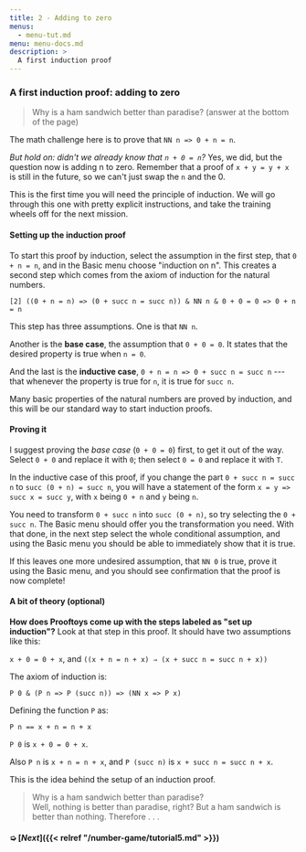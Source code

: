 ```yaml
---
title: 2 - Adding to zero
menus:
  - menu-tut.md
menu: menu-docs.md
description: >
  A first induction proof
---
```


### A first induction proof: adding to zero

> Why is a ham sandwich better than paradise?  (answer at the
> bottom of the page)

The math challenge here is to prove that `NN n => 0 + n = n`.

*But hold on: didn't we already know that `n + 0 = n`?* Yes,
we did, but the question now is adding n to zero.  Remember that a
proof of `x + y = y + x` is still in the future, so we can't just swap
the `n` and the 0.

This is the first time you will need the principle of induction.  We
will go through this one with pretty explicit instructions, and take
the training wheels off for the next mission.

<div class=proof-editor data-exercise="nat/add1"></div>

#### Setting up the induction proof

To start this proof by induction, select the assumption in the first step,
that `0 + n = n`, and in the Basic menu choose "induction on n".  This
creates a second step which comes from the axiom of induction for the
natural numbers.

`[2] ((0 + n = n) => (0 + succ n = succ n)) & NN n & 0 + 0 = 0 => 0 + n = n`

This step has three assumptions.  One is that `NN n`.

Another is the **base case**, the assumption that `0 + 0 = 0`.  It
states that the desired property is true when `n = 0`.

And the last is the **inductive case**, `0 + n = n => 0 + succ n =
succ n` --- that whenever the property is true for `n`, it is true for
`succ n`.

Many basic properties of the natural numbers are proved by induction,
and this will be our standard way to start induction proofs.

#### Proving it

I suggest proving the *base case* (`0 + 0 = 0`) first, to get it out
of the way.  Select `0 + 0` and replace it with `0`; then select `0 =
0` and replace it with `T`.

In the inductive case of this proof, if you change the part `0 + succ
n = succ n` to `succ (0 + n) = succ n`, you will have a statement of
the form `x = y => succ x = succ y`, with `x` being `0 + n` and `y`
being `n`.

You need to transform `0 + succ n` into `succ (0 + n)`, so try
selecting the `0 + succ n`.  The Basic menu should offer you the
transformation you need.  With that done, in the next step select the
whole conditional assumption, and using the Basic menu you should be
able to immediately show that it is true.

If this leaves one more undesired assumption, that `NN 0` is true,
prove it using the Basic menu, and you should see confirmation that
the proof is now complete!

#### A bit of theory (optional)

**How does Prooftoys come up with the steps labeled as "set up
induction"?**  Look at that step in this proof.  It should have
two assumptions like this:

`x + 0 = 0 + x`, and `((x + n = n + x) ⇒ (x + succ n = succ n + x))`

The axiom of induction is:

`P 0 & (P n => P (succ n)) => (NN x => P x)`

Defining the function `P` as:

`P n == x + n = n + x`

`P 0` is `x + 0 = 0 + x`.

Also `P n` is `x + n = n + x`, and `P (succ n)` is `x + succ n = succ
n + x`.

This is the idea behind the setup of an induction proof.

> Why is a ham sandwich better than paradise?<br>
> Well, nothing is better than paradise, right?
> But a ham sandwich is better than nothing.
> Therefore . . .

#### ➭ [***Next***]({{< relref "/number-game/tutorial5.md" >}})
